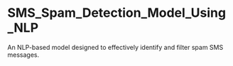 # SMS_Spam_Detection_Model_Using_NLP
An NLP-based model designed to effectively identify and filter spam SMS messages.
